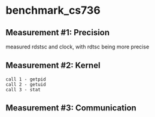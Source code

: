 # benchmark_cs736

## Measurement #1: Precision
measured rdstsc and clock, with rdtsc being more precise
## Measurement #2: Kernel
```
call 1 - getpid
call 2 - getuid
call 3 - stat
```
## Measurement #3: Communication
